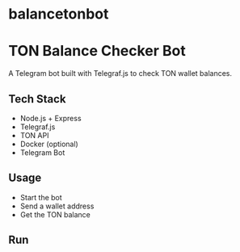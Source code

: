# balancetonbot
# TON Balance Checker Bot

A Telegram bot built with Telegraf.js to check TON wallet balances.

## Tech Stack
- Node.js + Express
- Telegraf.js
- TON API
- Docker (optional)
- Telegram Bot

## Usage
- Start the bot
- Send a wallet address
- Get the TON balance

## Run
